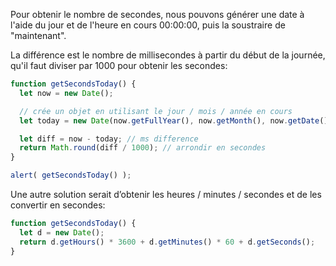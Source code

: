 Pour obtenir le nombre de secondes, nous pouvons générer une date à l'aide du jour et de l'heure en cours 00:00:00, puis la soustraire de "maintenant".

La différence est le nombre de millisecondes à partir du début de la journée, qu'il faut diviser par 1000 pour obtenir les secondes:

```js run
function getSecondsToday() {
  let now = new Date();

  // crée un objet en utilisant le jour / mois / année en cours
  let today = new Date(now.getFullYear(), now.getMonth(), now.getDate());

  let diff = now - today; // ms difference
  return Math.round(diff / 1000); // arrondir en secondes
}

alert( getSecondsToday() );
```

Une autre solution serait d’obtenir les heures / minutes / secondes et de les convertir en secondes:

```js run
function getSecondsToday() {
  let d = new Date();
  return d.getHours() * 3600 + d.getMinutes() * 60 + d.getSeconds();
}
```
